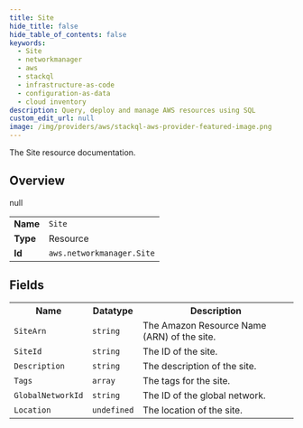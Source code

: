 ```yaml
---
title: Site
hide_title: false
hide_table_of_contents: false
keywords:
  - Site
  - networkmanager
  - aws
  - stackql
  - infrastructure-as-code
  - configuration-as-data
  - cloud inventory
description: Query, deploy and manage AWS resources using SQL
custom_edit_url: null
image: /img/providers/aws/stackql-aws-provider-featured-image.png
---
```

The Site resource documentation.

## Overview
<table><tbody>
<tr><td><b>Name</b></td><td><code>Site</code></td></tr>
<tr><td><b>Type</b></td><td>Resource</td></tr>
null
<tr><td><b>Id</b></td><td><code>aws.networkmanager.Site</code></td></tr>
</tbody></table>

## Fields
<table><tbody>
<tr><th>Name</th><th>Datatype</th><th>Description</th></tr>
<tr><td><code>SiteArn</code></td><td><code>string</code></td><td>The Amazon Resource Name (ARN) of the site.</td></tr><tr><td><code>SiteId</code></td><td><code>string</code></td><td>The ID of the site.</td></tr><tr><td><code>Description</code></td><td><code>string</code></td><td>The description of the site.</td></tr><tr><td><code>Tags</code></td><td><code>array</code></td><td>The tags for the site.</td></tr><tr><td><code>GlobalNetworkId</code></td><td><code>string</code></td><td>The ID of the global network.</td></tr><tr><td><code>Location</code></td><td><code>undefined</code></td><td>The location of the site.</td></tr>
</tbody></table>